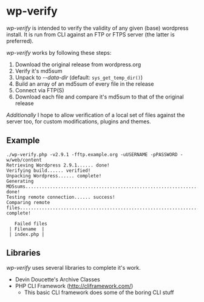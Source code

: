 # wp-verify #


_wp-verify_ is intended to verify the validity
of any given (base) wordpress install. It is run from CLI
against an FTP or FTPS server (the latter is preferred).

_wp-verify_ works by following these steps:

1. Download the original release from wordpress.org
2. Verify it's md5sum
3. Unpack to *--data-dir* (default: `sys_get_temp_dir()`)
4. Build an array of an md5sum of every file in the release
5. Connect via FTP(S)
6. Download each file and compare it's md5sum to that of the original release

*Additionally* I hope to allow verification of a local set of files against the
server too, for custom modifications, plugins and themes.

## Example ##

	./wp-verify.php -v2.9.1 -fftp.example.org -uUSERNAME -pPASSWORD -w/web/content
	Retrieving Wordpress 2.9.1...... done!
	Verifying build...... verified!
	Unpacking Wordpress...... complete!
	Generating MD5sums................................................................................. done!
	Testing remote connection...... success!
	Comparing remote files................................................................................. complete!
	
	   Failed files 
	 | Filename  | 
	 | index.php | 

## Libraries ##

_wp-verify_ uses several libraries to complete it's work.

* Devin Doucette's Archive Classes
* PHP CLI Framework (http://cliframework.com/)
	* This basic CLI framework does some of the boring CLI stuff